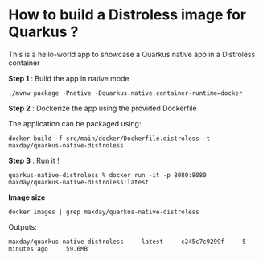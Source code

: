 # How to build a Distroless image for Quarkus ?

This is a hello-world app to showcase a Quarkus native app in a Distroless container


**Step 1** : Build the app in native mode 
```shell script
./mvnw package -Pnative -Dquarkus.native.container-runtime=docker  
```

**Step 2** : Dockerize the app using the provided Dockerfile

The application can be packaged using:
```shell script
docker build -f src/main/docker/Dockerfile.distroless -t maxday/quarkus-native-distroless .
```

**Step 3** : Run it ! 
```shell script
quarkus-native-distroless % docker run -it -p 8080:8080 maxday/quarkus-native-distroless:latest
```

**Image size**

```shell script
docker images | grep maxday/quarkus-native-distroless                                                               
```
Outputs: 
```shell script
maxday/quarkus-native-distroless     latest     c245c7c9299f     5 minutes ago     59.6MB
```
